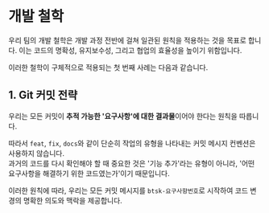 # 개발 철학

우리 팀의 개발 철학은 개발 과정 전반에 걸쳐 일관된 원칙을 적용하는 것을 목표로 합니다. 이는 코드의 명확성, 유지보수성, 그리고 협업의 효율성을 높이기 위함입니다.

이러한 철학이 구체적으로 적용되는 첫 번째 사례는 다음과 같습니다.

## 1. Git 커밋 전략

우리는 모든 커밋이 **추적 가능한 '요구사항'에 대한 결과물**이어야 한다는 원칙을 따릅니다.

따라서 `feat`, `fix`, `docs`와 같이 단순히 작업의 유형을 나타내는 커밋 메시지 컨벤션은 사용하지 않습니다.  
과거의 코드를 다시 확인해야 할 때 중요한 것은 '기능 추가'라는 유형이 아니라, '어떤 요구사항을 해결하기 위한 코드였는가'이기 때문입니다.

이러한 원칙에 따라, 우리는 모든 커밋 메시지를 `btsk-요구사항번호`로 시작하여 코드 변경의 명확한 의도와 맥락을 제공합니다.
